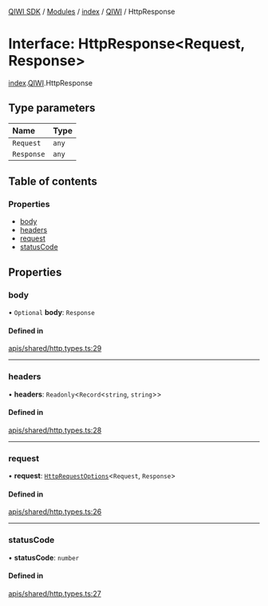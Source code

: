 [QIWI SDK](../README.md) / [Modules](../modules.md) / [index](../modules/index.md) / [QIWI](../modules/index.QIWI.md) / HttpResponse

# Interface: HttpResponse<Request, Response\>

[index](../modules/index.md).[QIWI](../modules/index.QIWI.md).HttpResponse

## Type parameters

| Name | Type |
| :------ | :------ |
| `Request` | `any` |
| `Response` | `any` |

## Table of contents

### Properties

- [body](index.QIWI.HttpResponse.md#body)
- [headers](index.QIWI.HttpResponse.md#headers)
- [request](index.QIWI.HttpResponse.md#request)
- [statusCode](index.QIWI.HttpResponse.md#statuscode)

## Properties

### body

• `Optional` **body**: `Response`

#### Defined in

[apis/shared/http.types.ts:29](https://github.com/AlexXanderGrib/node-qiwi-sdk/blob/4602c58/src/apis/shared/http.types.ts#L29)

___

### headers

• **headers**: `Readonly`<`Record`<`string`, `string`\>\>

#### Defined in

[apis/shared/http.types.ts:28](https://github.com/AlexXanderGrib/node-qiwi-sdk/blob/4602c58/src/apis/shared/http.types.ts#L28)

___

### request

• **request**: [`HttpRequestOptions`](index.QIWI.HttpRequestOptions.md)<`Request`, `Response`\>

#### Defined in

[apis/shared/http.types.ts:26](https://github.com/AlexXanderGrib/node-qiwi-sdk/blob/4602c58/src/apis/shared/http.types.ts#L26)

___

### statusCode

• **statusCode**: `number`

#### Defined in

[apis/shared/http.types.ts:27](https://github.com/AlexXanderGrib/node-qiwi-sdk/blob/4602c58/src/apis/shared/http.types.ts#L27)
